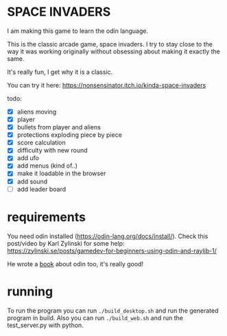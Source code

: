 # SPACE INVADERS

I am making this game to learn the odin language.

This is the classic arcade game, space invaders. I try to stay close to the way it was working originally without obsessing about making it exactly the same.

It's really fun, I get why it is a classic.

You can try it here: https://nonsensinator.itch.io/kinda-space-invaders

todo:

- [x] aliens moving
- [x] player
- [x] bullets from player and aliens
- [x] protections exploding piece by piece
- [x] score calculation
- [x] difficulty with new round
- [x] add ufo
- [x] add menus (kind of..)
- [x] make it loadable in the browser
- [x] add sound
- [ ] add leader board

# requirements

You need odin installed (https://odin-lang.org/docs/install/). Check this post/video by Karl Zylinski for some help: https://zylinski.se/posts/gamedev-for-beginners-using-odin-and-raylib-1/

He wrote a [book](https://odinbook.com/) about odin too, it's really good!

# running

To run the program you can run `./build_desktop.sh` and run the generated program in build.
Also you can run `./build_web.sh` and run the test_server.py with python.
